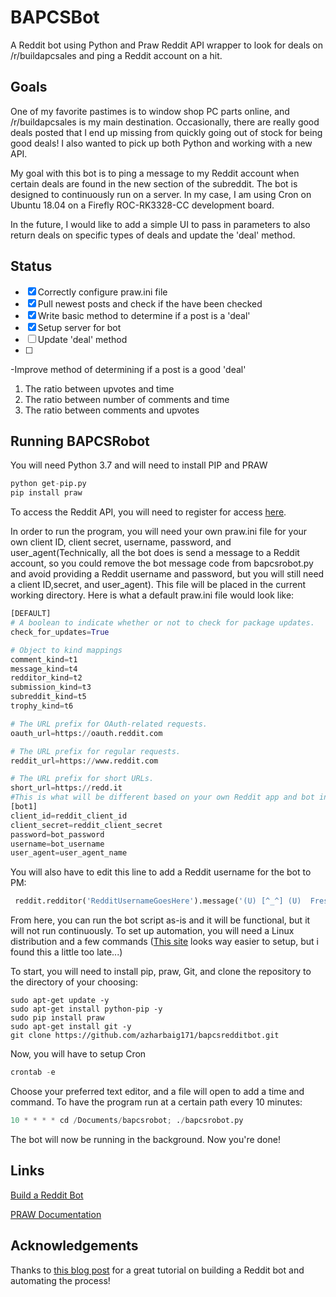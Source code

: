 # BAPCSBot

A Reddit bot using Python and Praw Reddit API wrapper to look for deals on /r/buildapcsales and ping a Reddit account on a hit.

## Goals

One of my favorite pastimes is to window shop PC parts online, and /r/buildapcsales is my main destination. Occasionally, there are really good deals posted that I end up missing from quickly going out of stock for being good deals! I also wanted to pick up both Python and working with a new API.
 
My goal with this bot is to ping a message to my Reddit account when certain deals are found in the new section of the subreddit. The bot is designed to continuously run on a server. In my case, I am using Cron on Ubuntu 18.04 on a Firefly ROC-RK3328-CC development board.

In the future, I would like to add a simple UI to pass in parameters to also return deals on specific types of deals and update the 'deal' method.

## Status
- [x] Correctly configure praw.ini file
- [x] Pull newest posts and check if the have been checked
- [x] Write basic method to determine if a post is a 'deal'
- [x] Setup server for bot
- [ ] Update 'deal' method
- [ ]

-Improve method of determining if a post is a good 'deal'
1. The ratio between upvotes and time
2. The ratio between number of comments and time
3. The ratio between comments and upvotes


## Running BAPCSRobot
You will need Python 3.7 and will need to install PIP and PRAW
```python
python get-pip.py
pip install praw 
```
To access the Reddit API, you will need to register for access [here](https://www.reddit.com/prefs/apps/).

In order to run the program, you will need your own praw.ini file for your own client ID, client secret, username, password, and user_agent(Technically, all the bot does is send a message to a Reddit account, so you could remove the bot message code from bapcsrobot.py and avoid providing a Reddit username and password, but you will still need a client ID,secret, and user_agent). This file will be placed in the current working directory. Here is what a default praw.ini file would look like:

```python
[DEFAULT]
# A boolean to indicate whether or not to check for package updates.
check_for_updates=True

# Object to kind mappings
comment_kind=t1
message_kind=t4
redditor_kind=t2
submission_kind=t3
subreddit_kind=t5
trophy_kind=t6

# The URL prefix for OAuth-related requests.
oauth_url=https://oauth.reddit.com

# The URL prefix for regular requests.
reddit_url=https://www.reddit.com

# The URL prefix for short URLs.
short_url=https://redd.it
#This is what will be different based on your own Reddit app and bot information
[bot1]
client_id=reddit_client_id
client_secret=reddit_client_secret
password=bot_password
username=bot_username
user_agent=user_agent_name
```
You will also have to edit this line to add a Reddit username for the bot to PM:
```python
 reddit.redditor('RedditUsernameGoesHere').message('(U) [^_^] (U)  Fresh BAPCS Deal! (U) [^_^] (U) ', submission.link)
```

From here, you can run the bot script as-is and it will be functional, but it will not run continuously. To set up automation, you will need a Linux distribution and a few commands ([This site](https://www.pythonanywhere.com) looks way easier to setup, but i found this a little too late...)

To start, you will need to install pip, praw, Git, and clone the repository to the directory of your choosing:

```pyth
sudo apt-get update -y
sudo apt-get install python-pip -y
sudo pip install praw
sudo apt-get install git -y
git clone https://github.com/azharbaig171/bapcsredditbot.git
```
Now, you will have to setup Cron
```python
crontab -e
```
Choose your preferred text editor, and a file will open to add a time and command. To have the program run at a certain path every 10 minutes:
```python
10 * * * * cd /Documents/bapcsrobot; ./bapcsrobot.py
```
The bot will now be running in the background. Now you're done!


## Links
[Build a Reddit Bot](https://www.pythonforengineers.com/build-a-reddit-bot-part-1/)

[PRAW Documentation](https://praw.readthedocs.io/en/latest/getting_started/quick_start.html)




## Acknowledgements
Thanks to [this blog post](https://www.pythonforengineers.com/build-a-reddit-bot-part-1/) for a great tutorial on building a Reddit bot and automating the process! 
